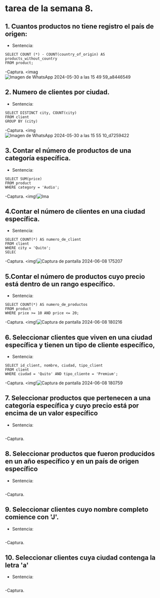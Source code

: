 # tarea de la semana 8.
## 1. Cuantos productos no tiene registro el país de origen:
 - Sentencia:
```
SELECT COUNT (*) - COUNT(country_of_origin) AS products_without_country
FROM product;
````
-Captura.
<imag![Imagen de WhatsApp 2024-05-30 a las 15 49 59_a8446549](https://github.com/micaelabar/tarea_deberes_gsetiondebasededatos/assets/148156209/6fff2b57-79ff-4e65-b739-31574407d987)
## 2. Numero de clientes por ciudad.
- Sentencia:
```
SELECT DISTINCT city, COUNT(city)
FROM client
GROUP BY (city)
````
-Captura.
<img![Imagen de WhatsApp 2024-05-30 a las 15 55 10_d7259422](https://github.com/micaelabar/tarea_deberes_gsetiondebasededatos/assets/148156209/d36aaa45-83dc-4b41-ad9f-338c5c162572)

## 3. Contar el número de productos de una categoría específica.
- Sentencia:
```
SELECT SUM(price)
FROM product
WHERE category = 'Audio';
````
-Captura.
<img!![Ima](https://github.com/micaelabar/tarea_deberes_gsetiondebasededatos/assets/148156209/cbf6d1f3-cdac-42c1-bb35-f12d467de00b)

## 4.Contar el número de clientes en una ciudad específica.
 - Sentencia:
```
SELECT COUNT(*) AS numero_de_client
FROM client
WHERE city = 'Quito';
SELEC 
````
-Captura.
<img!![Captura de pantalla 2024-06-08 175207](https://github.com/micaelabar/tarea_deberes_gsetiondebasededatos/assets/148156209/9eaa2277-0f6a-42f6-ae1e-1755fac6cb47)

 ## 5.Contar el número de productos cuyo precio está dentro de un rango específico.
- Sentencia:
```
SELECT COUNT(*) AS numero_de_productos
FROM product
WHERE price >= 10 AND price <= 20;
````
-Captura.
<img!![Captura de pantalla 2024-06-08 180216](https://github.com/micaelabar/tarea_deberes_gsetiondebasededatos/assets/148156209/44b840c2-c64f-466c-8d01-5ffc5014534e)

 ## 6. Seleccionar clientes que viven en una ciudad específica y tienen un tipo de cliente específico,
- Sentencia:
```
SELECT id_client, nombre, ciudad, tipo_client
FROM client
WHERE ciudad = 'Quito' AND tipo_cliente = 'Premium';
````
-Captura.
<img!![Captura de pantalla 2024-06-08 180759](https://github.com/micaelabar/tarea_deberes_gsetiondebasededatos/assets/148156209/b2cc8114-5113-4288-b2cc-2910e44d19f7)

 ## 7. Seleccionar productos que pertenecen a una categoría específica y cuyo precio está por encima de un valor específico
- Sentencia:
```
````
-Captura.
 ## 8. Seleccionar productos que fueron producidos en un año específico y en un país de origen específico
- Sentencia:
```
````
-Captura.
 ## 9. Seleccionar clientes cuyo nombre completo comience con 'J'.
- Sentencia:
```
````
-Captura.
  ## 10. Seleccionar clientes cuya ciudad contenga la letra 'a'
- Sentencia:
```
````
-Captura.
